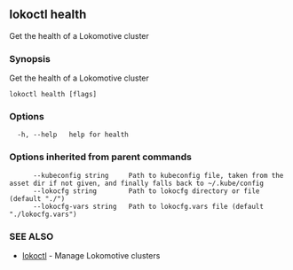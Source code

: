 ## lokoctl health

Get the health of a Lokomotive cluster

### Synopsis

Get the health of a Lokomotive cluster

```
lokoctl health [flags]
```

### Options

```
  -h, --help   help for health
```

### Options inherited from parent commands

```
      --kubeconfig string     Path to kubeconfig file, taken from the asset dir if not given, and finally falls back to ~/.kube/config
      --lokocfg string        Path to lokocfg directory or file (default "./")
      --lokocfg-vars string   Path to lokocfg.vars file (default "./lokocfg.vars")
```

### SEE ALSO

* [lokoctl](lokoctl.md)	 - Manage Lokomotive clusters

